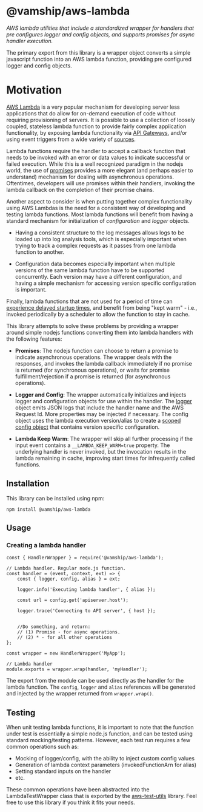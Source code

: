 # @vamship/aws-lambda

_AWS lambda utilities that include a standardized wrapper for handlers that pre
configures logger and config objects, and supports promises for async handler
execution._

The primary export from this library is a wrapper object converts a simple
javascript function into an AWS lambda function, providing pre configured logger
and config objects.

# Motivation

[AWS Lambda](https://aws.amazon.com/lambda) is a very popular mechanism for
developing server less applications that do allow for on-demand execution of
code without requiring provisioning of servers. It is possible to use a
collection of loosely coupled, stateless lambda function to provide fairly
complex application functionality, by exposing lambda functionality via
[API Gateways](https://aws.amazon.com/api-gateway), and/or using event triggers
from a wide variety of
[sources](https://docs.aws.amazon.com/lambda/latest/dg/invoking-lambda-function.html#intro-core-components-event-sources).

Lambda functions require the handler to accept a callback function that needs to
be invoked with an error or data values to indicate successful or failed
execution. While this is a well recognized paradigm in the nodejs world, the use
of [promises](https://www.promisejs.org) provides a more elegant (and perhaps
easier to understand) mechanism for dealing with asynchronous operations.
Oftentimes, developers will use promises within their handlers, invoking the
lambda callback on the completion of their promise chains.

Another aspect to consider is when putting together complex functionality using
AWS Lambdas is the need for a consistent way of developing and testing lambda
functions. Most lambda functions will benefit from having a standard mechanism
for initialization of _configuration_ and _logger_ objects.

*   Having a consistent structure to the log messages allows logs to be loaded up
    into log analysis tools, which is especially important when trying to track a
    complex requests as it passes from one lambda function to another.

*   Configuration data becomes especially important when multiple versions of the
    same lambda function have to be supported concurrently. Each version may have a
    different configuration, and having a simple mechanism for accessing version
    specific configuration is important.

Finally, lambda functions that are not used for a period of time can
[experience delayed startup times](https://stackoverflow.com/questions/42877521/is-it-possible-to-keep-an-aws-lambda-function-warm),
and benefit from being "kept warm" - i.e., invoked periodically by a scheduler
to allow the function to stay in cache.

This library attempts to solve these problems by providing a wrapper around
simple nodejs functions converting them into lambda handlers with the following
features:

*   **Promises**: The nodejs function can choose to return a promise to indicate
    asynchronous operations. The wrapper deals with the responses, and invokes the
    lambda callback immediately if no promise is returned (for synchronous
    operations), or waits for promise fulfillment/rejection if a promise is returned
    (for asynchronous operations).

*   **Logger and Config**: The wrapper automatically initializes and injects
    logger and configuration objects for use within the handler. The
    [logger](https://github.com/vamship/logger) object emits JSON logs that include
    the handler name and the AWS Request Id. More properties may be injected if
    necessary. The config object uses the lambda execution version/alias to create a
    [scoped config object](https://github.com/vamship/config) that contains version
    specific configuration.

*   **Lambda Keep Warm**: The wrapper will skip all further processing if the
    input event contains a `__LAMBDA_KEEP_WARM=true` property. The underlying
    handler is never invoked, but the invocation results in the lambda remaining in
    cache, improving start times for infrequently called functions.

## Installation

This library can be installed using npm:

```
npm install @vamship/aws-lambda
```

## Usage

### Creating a lambda handler

```
const { HandlerWrapper } = require('@vamship/aws-lambda');

// Lambda handler. Regular node.js function.
const handler = (event, context, ext) => {
    const { logger, config, alias } = ext;

    logger.info('Executing lambda handler', { alias });

    const url = config.get('apiserver.host');

    logger.trace('Connecting to API server', { host });


    //Do something, and return:
    // (1) Promise - for async operations.
    // (2) * - for all other operations
};

const wrapper = new HandlerWrapper('MyApp');

// Lambda handler
module.exports = wrapper.wrap(handler, 'myHandler');
```

The export from the module can be used directly as the handler for the lambda
function. The `config`, `logger` and `alias` references will be generated
and injected by the wrapper returned from `wrapper.wrap()`.

## Testing

When unit testing lambda functions, it is important to note that the function
under test is essentially a simple node.js function, and can be tested using
standard mocking/testing patterns. However, each test run requires a few common
operations such as:

*   Mocking of logger/config, with the ability to inject custom config values
*   Generation of lambda context parameters (invokedFunctionArn for alias)
*   Setting standard inputs on the handler
*   etc.

These common operations have been abstracted into the LambdaTestWrapper class
that is exported by the
[aws-test-utils](https://github.com/vamship/aws-test-utils) library. Feel free
to use this library if you think it fits your needs.
